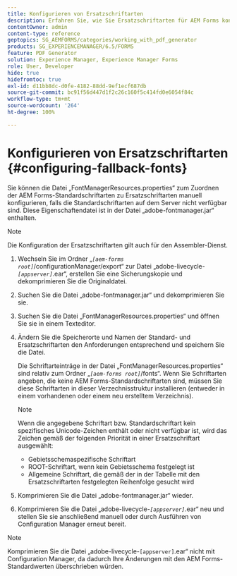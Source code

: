 ```yaml
---
title: Konfigurieren von Ersatzschriftarten
description: Erfahren Sie, wie Sie Ersatzschriftarten für AEM Forms konfigurieren. Sie können die Datei „FontManagerResources.properties“ verwenden, um die Standardschriftarten den Ersatzschriftarten manuell zuzuordnen.
contentOwner: admin
content-type: reference
geptopics: SG_AEMFORMS/categories/working_with_pdf_generator
products: SG_EXPERIENCEMANAGER/6.5/FORMS
feature: PDF Generator
solution: Experience Manager, Experience Manager Forms
role: User, Developer
hide: true
hidefromtoc: true
exl-id: d11bb8dc-d0fe-4182-88dd-9ef1ecf687db
source-git-commit: bc91f56d447d1f2c26c160f5c414fd0e6054f84c
workflow-type: tm+mt
source-wordcount: '264'
ht-degree: 100%

---
```


# Konfigurieren von Ersatzschriftarten {#configuring-fallback-fonts}

Sie können die Datei „FontManagerResources.properties“ zum Zuordnen der AEM Forms-Standardschriftarten zu Ersatzschriftarten manuell konfigurieren, falls die Standardschriftarten auf dem Server nicht verfügbar sind. Diese Eigenschaftendatei ist in der Datei „adobe-fontmanager.jar“ enthalten.

>[!NOTE]
>
>Die Konfiguration der Ersatzschriftarten gilt auch für den Assembler-Dienst.

1. Wechseln Sie im Ordner „*`[aem-forms root]`*/configurationManager/export“ zur Datei „adobe-livecycle-*`[appserver]`*.ear“, erstellen Sie eine Sicherungskopie und dekomprimieren Sie die Originaldatei.
1. Suchen Sie die Datei „adobe-fontmanager.jar“ und dekomprimieren Sie sie.
1. Suchen Sie die Datei „FontManagerResources.properties“ und öffnen Sie sie in einem Texteditor.
1. Ändern Sie die Speicherorte und Namen der Standard- und Ersatzschriftarten den Anforderungen entsprechend und speichern Sie die Datei.

   Die Schriftarteinträge in der Datei „FontManagerResources.properties“ sind relativ zum Ordner „*`[aem-forms root]`*/fonts“. Wenn Sie Schriftarten angeben, die keine AEM Forms-Standardschriftarten sind, müssen Sie diese Schriftarten in dieser Verzechnisstruktur installieren (entweder in einem vorhandenen oder einem neu erstelltem Verzeichnis).

   >[!NOTE]
   >
   >Wenn die angegebene Schriftart bzw. Standardschriftart kein spezifisches Unicode-Zeichen enthält oder nicht verfügbar ist, wird das Zeichen gemäß der folgenden Priorität in einer Ersatzschriftart ausgewählt:

   * Gebietsschemaspezifische Schriftart
   * ROOT-Schriftart, wenn kein Gebietsschema festgelegt ist
   * Allgemeine Schriftart, die gemäß der in der Tabelle mit den Ersatzschriftarten festgelegten Reihenfolge gesucht wird

1. Komprimieren Sie die Datei „adobe-fontmanager.jar“ wieder.
1. Komprimieren Sie die Datei „adobe-livecycle-*`[appserver]`*.ear“ neu und stellen Sie sie anschließend manuell oder durch Ausführen von Configuration Manager erneut bereit.

>[!NOTE]
>
>Komprimieren Sie die Datei „adobe-livecycle-`[appserver]`.ear“ nicht mit Configuration Manager, da dadurch Ihre Änderungen mit den AEM Forms-Standardwerten überschrieben würden.
